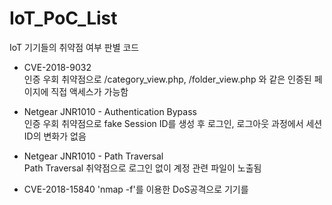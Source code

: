 # IoT_PoC_List

IoT 기기들의 취약점 여부 판별 코드

* CVE-2018-9032  
  인증 우회 취약점으로 /category_view.php, /folder_view.php 와 같은 인증된 페이지에 직접 액세스가 가능함  
  
* Netgear JNR1010 - Authentication Bypass  
  인증 우회 취약점으로 fake Session ID를 생성 후 로그인, 로그아웃 과정에서 세션 ID의 변화가 없음  

* Netgear JNR1010 - Path Traversal  
  Path Traversal 취약점으로 로그인 없이 계정 관련 파일이 노출됨  

* CVE-2018-15840
  'nmap -f'를 이용한 DoS공격으로 기기를 
